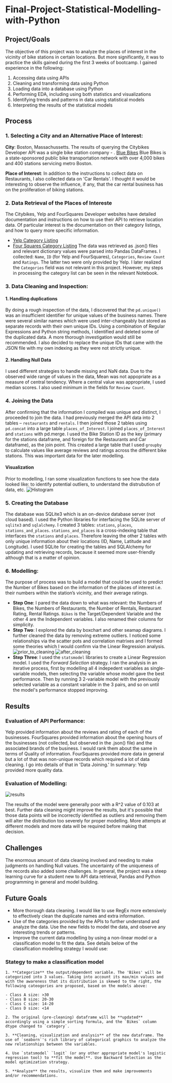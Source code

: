 # Final-Project-Statistical-Modelling-with-Python

## Project/Goals
The objective of this project was to analyze the places of interest in the vicinity of bike stations in certain locations. But more significantly, it was to practice the skills gained during the first 3 weeks of bootcamp. I gained experience in the following:

1. Accessing data using APIs
2. Cleaning and transforming data using Python
3. Loading data into a database using Python
4. Performing EDA, including using both statistics and visualizations
5. Identifying trends and patterns in data using statistical models
6. Interpreting the results of the statistical models

## Process
### 1. Selecting a City and an Alternative Place of Interest:
**City**: Boston, Massachussetts. The results of querying the Citybikes Developer API was a single bike station company - . [Blue Bikes](https://www.bluebikes.com/) Blue Bikes is a state-sponsored public bike transportation network with over 4,000 bikes and 400 stations servicing metro Boston.

**Place of Interest**: In addition to the instructions to collect data on Restaurants, I also collected data on 'Car Rentals'. I thought it would be interesting to observe the influence, if any, that the car rental business has on the proliferation of biking stations. 


### 2. Data Retrieval of the Places of Intereste
The Citybikes, Yelp and FourSquares Developer websites have detailed documentation and instructions on how to use their API to retrieve location data. Of particular interest is the documentation on their category listings, and how to query more specific information.

- [Yelp Category Listing](https://docs.developer.yelp.com/docs/resources-categories)
- [Four Squares Category Listing](https://location.foursquare.com/places/docs/categories)
The data was retrieved as .json() files and relevant dictionary values were parsed into Pandas DataFrames. I collected: `Name`, `ID` (for Yelp and FourSquares), `Categories`, `Review Count` and `Ratings`. The latter two were only provided by Yelp. I later realized the `Categories` field was not relevant in this project. However, my steps in processing the category list can be seen in the relevant Notebook.

### 3. Data Cleaning and Inspection:
#### 1. Handling duplications
By doing a rough inspection of the data, I discovered that the `pd.unique()` was an insufficient identifier for unique values of the business names. There were several similar names which were used inter-changeably but stored as separate records with their own unique IDs. Using a combination of Regular Expressions and Python string methods, I identified and deleted some of the duplicated data. A more thorough investigation would still be recommended. 
I also decided to replace the unique IDs that came with the JSON file with my own indexing as they were not strictly unique. 

#### 2. Handling Null Data
I used different strategies to handle missing and NaN data. Due to the observed wide range of values in the data, Mean was not appopriate as a measure of central tendency. Where a central value was appropriate, I used median scores. I also used minimum in the fields for `Review Count`. 

### 4. Joining the Data

After confirming that the information I compiled was unique and distinct, I proceeded to join the data.   I had previously merged the API data into 2 tables – `restaurants` and `rentals`. I then joined those 2 tables using `pd.concat` into  a large table `places_of_Interest`. I joined `places_of_Interest` and `stations` with pd.merge. I used the Bike Station ID as the key (primary for the stations dataframe, and foreign for the Restaurants and Car dataframe), as the join point.
This created a large table that I used `groupby` to calculate values like average reviews and ratings across the different bike stations. This was important data for the later modelling.

#### Visualization
Prior to modelling, I ran some visualization functions to see how the data looked like: to identify potential outliers, to understand the distrubution of data, etc.
![Histogram](images/variable_distributions.png)

### 5. Creating the Database
The database was SQLite3 which is an on-device database server (not cloud based). I used the Python libraries for interfacing the SQLite server of `sqlite3` and `sqlalchemy`. I created 3 tables: `stations`, `places`, `stations_and_places`. `stations_and_places` is a cross-indexing table that interfaces the `stations` and `places`. Therefore leaving the other 2 tables with only unique information about their locations (ID, Name, Latitude and Longitude). I used SQLite for creating the tables and SQLAlchemy for updating and retrieving records, because it seemed more user-friendly although that is a matter of opinion.

### 6. Modelling:
The purpose of process was to build a model that could be used to predict the Number of Bikes based on the information of the places of interest i.e. their numbers within the station’s vicinity, and their average ratings. 
- **Step One**: I pared the data down to what was relevant: the Numbers of Bikes, the Numbers of Restaurants, the Number of Rentals, Restaurant Rating, Rental Ratings. `Bikes` is the Target/Dependent Variable and the other 4 are the Independent variables. I also renamed their columns for simplicity.
- **Step Two**:	I explored the data by boxchart and other seamap diagrams. I further cleaned the data by removing extreme outliers. I noticed some relationships via the scatter pots and correlation matrixes and I formed some theories which I would confirm via the Linear Regression analysis.
![prior_to_cleaning](images/pre-cleaning-corr.png)
![after_cleaning](images/post-cleaning-corr.png)
- **Step Three**: I used the `statsmodel` libraries to create a Linear Regression model. I used the *Forward Selection* strategy. I ran the analysis in an iterative process, first by modelling all 4 indepedent variables as single-variable models, then selecting the variable whose model gave the best performance. Then by running 3 2-variable model with the previously selected variable as a constant variable in the 3 pairs, and so on until the model's performance stopped improving. 


## Results
### Evaluation of API Performance:
Yelp provided information about the reviews and rating of each of the businesses. FourSquares provided information about the opening hours of the businesses (not collected, but observed in the .json() file) and the associated brands of the business. I would rank them about the same in terms of Quality of information.  FourSquares provided more data in general but a lot of that was non-unique records which required a lot of data cleaning. I go into details of that in 'Data Joining.' In summary: Yelp provided more quality data.

### Evaluation of Modelling:

![results](images/model_regression_result.png)

The results of the model were generally poor with a R^2 value of 0.103 at best. Further data cleaning might improve the results, but it's possible that those data points will be incorrectly identified as outliers and removing them will alter the distribution too severely for proper modelling. More attempts at different models and more data will be required before making that decision.


## Challenges 
The enormous amount of data cleaning involved and needing to make judgments on handling Null values. The uncertainty of the uniqueness of the records also added some challenges.
In general, the project was a steep learning curve for a student new to API data retrieval, Pandas and Python programming in general and model building.

## Future Goals
- More thorough data cleaning. I would like to use RegEx more extensively to effectively clean the duplicate names and extra information.
- Use of the categories provided by the APIs to further understand and analyze the data. Use the new fields to model the data, and observe any interesting trends or patterns. 
- Improve the current data modelling by using a non-linear model or a classification model to fit the data. See details below of the classification modelling strategy I would use:  

### Stategy to make a classification model

    1. **Categorize** the output/dependent variable. The 'Bikes' will be categorized into 3 values. Taking into account its max/min values and with the awareness that its distribution is skewed to the right, the following cateogories are proposed, based on the models above:

    - Class A size: >30
    - Class B size: 20-30
    - Class C size: 14-20
    - Class D size: <14
    
    2. The original (pre-cleaning) dataframe will be **updated** accordingly using a simple sorting formula, and the `Bikes` column dtype changed to `category`.
        
    3. **Cleaning, visualization and analysis** of the new dataframe. The use of `seaborn`'s rich library of categorical graphics to analyze the new relationships between the variables.

    4. Use `statsmodel` `logit` (or any other appropriate model's logistic regression tool) to **fit the model**. Use Backward Selection as the model optimization strategy.

    5. **Analyze** the results, visualize them and make improvements and/or recommendations.
